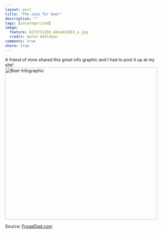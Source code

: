```yaml
---
layout: post
title: "The case for beer"
description: ""
tags: [uncategorized]
image:
  feature: 8273732260_46ea8166b3_o.jpg
  credit: Aaron Addleman
comments: true
share: true
---
```



<p>A friend of mine shared this great info graphic and I had to post it up at my site!
 
<a href="http://frugaldad.com/beer/"><img src="http://frugaldad.com/wp-content/uploads/2012/04/120417Beer3.jpg" alt="Beer Infographic" width="500" border="0"></a>
</p>
<p>Source: <a href="http://frugaldad.com">FrugalDad.com</a></p>
<p></p>
